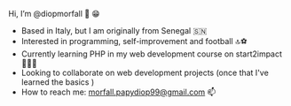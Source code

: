 Hi, I’m @diopmorfall 👋 😁
- Based in Italy, but I am originally from Senegal 🇸🇳
- Interested in programming, self-improvement and football 🔝⚽️
- Currently learning PHP in my web development course on start2impact 👨🏿‍💻
- Looking to collaborate on web development projects (once that I've learned the basics )
- How to reach me: morfall.papydiop99@gmail.com 📫

<!---
diopmorfall/diopmorfall is a ✨ special ✨ repository because its `README.md` (this file) appears on your GitHub profile.
You can click the Preview link to take a look at your changes.
--->
